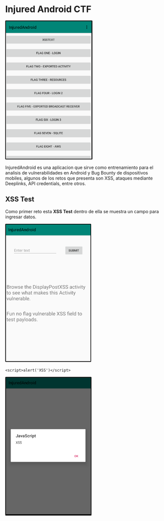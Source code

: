 # Injured Android CTF

![](/images/injuredandroid/img1.png)

InjuredAndroid es una aplicacion que sirve como entrenamiento para el analisis de vulnerabilidades en Android y Bug Bounty de dispositivos mobiles, algunos de los retos que presenta son XSS, ataques mediante Deeplinks, API credentials, entre otros.

## XSS Test

Como primer reto esta **XSS Test** dentro de ella se muestra un campo para ingresar datos.

![](/images/injuredandroid/img2.png)

`<script>alert('XSS')</script>`

![](/images/injuredandroid/img3.png)
